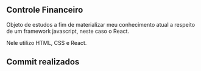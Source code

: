 ## Controle Financeiro
Objeto de estudos a fim de materializar meu conhecimento atual a respeito de um framework javascript, neste caso o React.

Nele utilizo HTML, CSS e React.

## Commit realizados